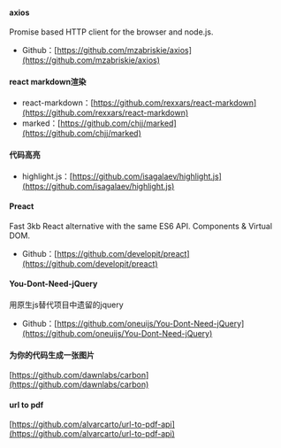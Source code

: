 #### axios

Promise based HTTP client for the browser and node.js.

- Github：[https://github.com/mzabriskie/axios](https://github.com/mzabriskie/axios)

#### react markdown渲染

- react-markdown：[https://github.com/rexxars/react-markdown](https://github.com/rexxars/react-markdown)
- marked：[https://github.com/chjj/marked](https://github.com/chjj/marked)

#### 代码高亮

- highlight.js：[https://github.com/isagalaev/highlight.js](https://github.com/isagalaev/highlight.js)

#### Preact

Fast 3kb React alternative with the same ES6 API. Components & Virtual DOM. 

- Github：[https://github.com/developit/preact](https://github.com/developit/preact)

#### You-Dont-Need-jQuery

用原生js替代项目中遗留的jquery

- Github：[https://github.com/oneuijs/You-Dont-Need-jQuery](https://github.com/oneuijs/You-Dont-Need-jQuery)

#### 为你的代码生成一张图片

[https://github.com/dawnlabs/carbon](https://github.com/dawnlabs/carbon)

#### url to pdf

[https://github.com/alvarcarto/url-to-pdf-api](https://github.com/alvarcarto/url-to-pdf-api)